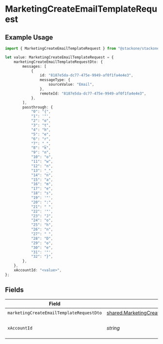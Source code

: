 # MarketingCreateEmailTemplateRequest

## Example Usage

```typescript
import { MarketingCreateEmailTemplateRequest } from "@stackone/stackone-client-ts/sdk/models/operations";

let value: MarketingCreateEmailTemplateRequest = {
    marketingCreateEmailTemplateRequestDto: {
        messages: [
            {
                id: "8187e5da-dc77-475e-9949-af0f1fa4e4e3",
                messageType: {
                    sourceValue: "Email",
                },
                remoteId: "8187e5da-dc77-475e-9949-af0f1fa4e4e3",
            },
        ],
        passthrough: {
            "0": "{",
            "1": '"',
            "2": "o",
            "3": "t",
            "4": "h",
            "5": "e",
            "6": "r",
            "7": "_",
            "8": "k",
            "9": "n",
            "10": "o",
            "11": "w",
            "12": "n",
            "13": "_",
            "14": "n",
            "15": "a",
            "16": "m",
            "17": "e",
            "18": "s",
            "19": '"',
            "20": ":",
            "21": " ",
            "22": '"',
            "23": "J",
            "24": "o",
            "25": "h",
            "26": "n",
            "27": " ",
            "28": "D",
            "29": "o",
            "30": "e",
            "31": '"',
            "32": "}",
        },
    },
    xAccountId: "<value>",
};
```

## Fields

| Field                                                                                                                 | Type                                                                                                                  | Required                                                                                                              | Description                                                                                                           |
| --------------------------------------------------------------------------------------------------------------------- | --------------------------------------------------------------------------------------------------------------------- | --------------------------------------------------------------------------------------------------------------------- | --------------------------------------------------------------------------------------------------------------------- |
| `marketingCreateEmailTemplateRequestDto`                                                                              | [shared.MarketingCreateEmailTemplateRequestDto](../../../sdk/models/shared/marketingcreateemailtemplaterequestdto.md) | :heavy_check_mark:                                                                                                    | N/A                                                                                                                   |
| `xAccountId`                                                                                                          | *string*                                                                                                              | :heavy_check_mark:                                                                                                    | The account identifier                                                                                                |